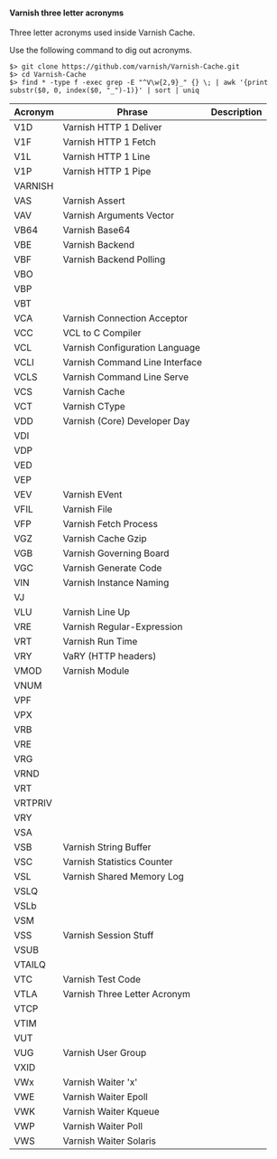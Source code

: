 #### Varnish three letter acronyms

Three letter acronyms used inside Varnish Cache.

Use the following command to dig out acronyms.

```shell
$> git clone https://github.com/varnish/Varnish-Cache.git
$> cd Varnish-Cache
$> find * -type f -exec grep -E "^V\w{2,9}_" {} \; | awk '{print substr($0, 0, index($0, "_")-1)}' | sort | uniq
```


| Acronym  	|  Phrase 	|  Description 	|
|---	|---	|---	|
| V1D			| Varnish HTTP 1 Deliver				|				|
| V1F			| Varnish HTTP 1 Fetch				|				|
| V1L			| Varnish HTTP 1 Line			|				|
| V1P			| Varnish HTTP 1 Pipe				|				|
| VARNISH		|				|				|
| VAS			| Varnish Assert				|				|
| VAV			| Varnish Arguments Vector				|				|
| VB64			| Varnish Base64				|				|
| VBE			| Varnish Backend			|				|
| VBF			| Varnish Backend Polling				|				|
| VBO			|				|				|
| VBP			|				|				|
| VBT			|				|				|
| VCA			| Varnish Connection Acceptor				|				|
| VCC			| VCL to C Compiler				|				|
| VCL			| Varnish Configuration Language				|				|
| VCLI			| Varnish Command Line Interface				|				|
| VCLS			| Varnish Command Line Serve				|				|
| VCS			| Varnish Cache			|				|
| VCT			| Varnish CType			|				|
| VDD			| Varnish (Core) Developer Day |				|
| VDI			|				|				|
| VDP			|				|				|
| VED			|				|				|
| VEP			|				|				|
| VEV			| Varnish EVent				|				|
| VFIL			| Varnish File				|				|
| VFP			| Varnish Fetch Process			|				|
| VGZ			| Varnish Cache Gzip				|				|
| VGB			| Varnish Governing Board |				|
| VGC			| Varnish Generate Code				|				|
| VIN			| Varnish Instance Naming 				|				|
| VJ			|				|				|
| VLU			| Varnish Line Up				|				|
| VRE			| Varnish Regular-Expression				|				|
| VRT			| Varnish Run Time				|				|
| VRY			| VaRY (HTTP headers)				|				|
| VMOD			| Varnish Module			|				|
| VNUM			|				|				|
| VPF			|				|				|
| VPX			|				|				|
| VRB			|				|				|
| VRE			|				|				|
| VRG			|				|				|
| VRND			|				|				|
| VRT			|				|				|
| VRTPRIV		|				|				|
| VRY			|				|				|
| VSA			|				|				|
| VSB			|	Varnish String Buffer			|				|
| VSC			|	Varnish Statistics Counter			|				|
| VSL			|	Varnish Shared Memory Log			|				|
| VSLQ			|				|				|
| VSLb			|				|				|
| VSM			|				|				|
| VSS			|	Varnish Session Stuff			|				|
| VSUB			|				|				|
| VTAILQ		|				|				|
| VTC			| Varnish Test Code				|				|
| VTLA		| Varnish Three Letter Acronym				|				|
| VTCP			|				|				|
| VTIM			|				|				|
| VUT			|				|				|
| VUG			|	Varnish User Group			|				|
| VXID			|				|				|
| VWx			|	Varnish Waiter 'x'			|				|
| VWE			|	Varnish Waiter Epoll			|				|
| VWK			|	Varnish Waiter Kqueue			|				|
| VWP			|	Varnish Waiter Poll			|				|
| VWS			|	Varnish Waiter Solaris			|				|
